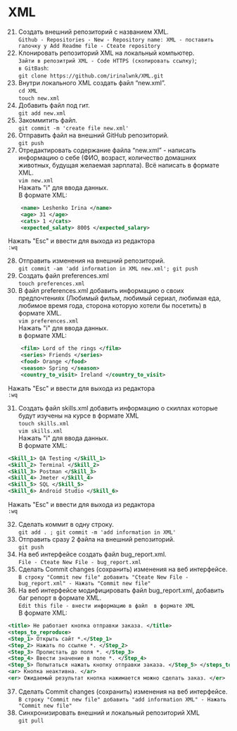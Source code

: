 # XML
21. Создать внешний репозиторий c названием XML.  
`Github - Repositories - New - Repository name: XML - поставить галочку у Add Readme file - Cteate repository`
22. Клонировать репозиторий XML на локальный компьютер.  
`Зайти в репозитрий XML - Code HTTPS (скопировать ссылку)`;  
 `в GitBash`:  
`git clone https://github.com/irinalwnk/XML.git`  
23. Внутри локального XML создать файл “new.xml”.  
`cd XML`  
`touch new.xml`   
24. Добавить файл под гит.  
`git add new.xml`  
25. Закоммитить файл.  
 `git commit -m 'create file new.xml'`  
26. Отправить файл на внешний GitHub репозиторий.    
`git push`  
27. Отредактировать содержание файла “new.xml” - написать информацию о себе (ФИО, возраст, количество домашних животных, будущая желаемая зарплата). Всё написать в формате XML.  
`vim new.xml `  
	Нажать "i" для ввода данных.  
	В формате XML:  
```XML
	<name> Leshenko Irina </name>  
	<age> 31 </age>  
	<cats> 1 </cats>  
	<expected_salaty> 800$ </expected_salary>  
```  
Нажать "Esc" и ввести для выхода из редактора      
	`:wq`   

28. Отправить изменения на внешний репозиторий.  
`git commit -am 'add information in XML new.xml'; git push`  
29. Создать файл preferences.xml  
`touch preferences.xml`  
30. В файл preferences.xml добавить информацию о своих предпочтениях (Любимый фильм, любимый сериал, любимая еда, любимое время года, сторона которую хотели бы посетить) в формате XML.  
`vim preferences.xml`  
Нажать "i" для ввода данных.   
	в формате XML:  
```XML
	<film> Lord of the rings </film>  
	<series> Friends </series>   
	<food> Orange </food>  
	<season> Spring </season>    
	<country_to_visit> Ireland </country_to_visit>  
```  
Нажать "Esc" и ввести для выхода из редактора  
`:wq`  

31. Создать файл skills.xml добавить информацию о скиллах которые будут изучены на курсе в формате XML  
`touch skills.xml`  
`vim skills.xml`   
	Нажать "i" для ввода данных.  
	В формате XML:  
```XML   
<Skill_1> QA Testing </Skill_1>  
<Skill_2> Terminal </Skill_2>    
<Skill_3> Postman </Skill_3>    
<Skill_4> Jmeter </Skill_4>    
<Skill_5> SQL </Skill_5>   
<Skill_6> Android Studio </Skill_6>  
```  
Нажать "Esc" и ввести для выхода из редактора   
`:wq`  

32. Сделать коммит в одну строку.  
`git add . ; git commit -m 'add information in XML'`  
33. Отправить сразу 2 файла на внешний репозиторий.  
`git push`  
34. На веб интерфейсе создать файл bug_report.xml.  
`File - Cteate New File - bug_report.xml`  
35. Сделать Commit changes (сохранить) изменения на веб интерфейсе.  
`В строку "Commit new file" добавить "Cteate New File - bug_report.xml" - Нажать "Commit new file"`  
36. На веб интерфейсе модифицировать файл bug_report.xml, добавить баг репорт в формате XML.  
`Edit this file - внести информацию в файл  в формате XML`    
	В формате XML:   
```XML  
<title> Не работает кнопка отправки заказа. </title>  
<steps_to_reproduce>  
<Step_1> Открыть сайт *.</Step_1>  
<Step_2> Нажать по ссылке *. </Step_2>  
<Step_3> Пролистать до поля *. </Step_3>  
<Step_4> Ввести значение в поле *. </Step_4>  
<Step_5> Попытаться нажать кнопку отправки заказа. </Step_5> </steps_to_reproduce>  
<ar> Кнопка неактивна. </ar>  
<er> Ожидаемый результат кнопка нажимается можно сделать заказ. </er>  
```  


37.  Сделать Commit changes (сохранить) изменения на веб интерфейсе.  
`В строку "Commit new file" добавить "add information XML" - Нажать "Commit new file"`  
38. Синхронизировать внешний и локальный репозиторий XML  
`git pull`
